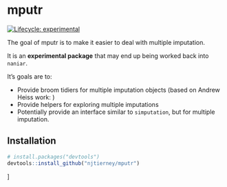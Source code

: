 
<!-- README.md is generated from README.Rmd. Please edit that file -->

# mputr

<!-- badges: start -->

[![Lifecycle:
experimental](https://img.shields.io/badge/lifecycle-experimental-orange.svg)](https://www.tidyverse.org/lifecycle/#experimental)
<!-- badges: end -->

The goal of mputr is to make it easier to deal with multiple imputation.

It is an **experimental package** that may end up being worked back into
`naniar`.

It’s goals are to:

  - Provide broom tidiers for multiple imputation objects (based on
    Andrew Heiss work: )
  - Provide helpers for exploring multiple imputations
  - Potentially provide an interface similar to `simputation`, but for
    multiple imputation.

## Installation

``` r
# install.packages("devtools")
devtools::install_github("njtierney/mputr")
```

\]

